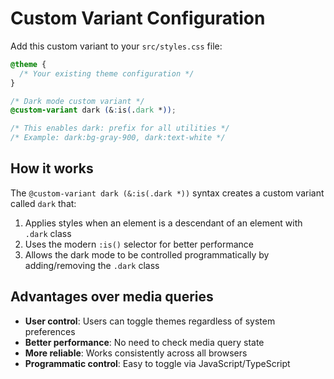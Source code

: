 # Custom Variant Configuration

Add this custom variant to your `src/styles.css` file:

```css
@theme {
  /* Your existing theme configuration */
}

/* Dark mode custom variant */
@custom-variant dark (&:is(.dark *));

/* This enables dark: prefix for all utilities */
/* Example: dark:bg-gray-900, dark:text-white */
```

## How it works

The `@custom-variant dark (&:is(.dark *))` syntax creates a custom variant called `dark` that:

1. Applies styles when an element is a descendant of an element with `.dark` class
2. Uses the modern `:is()` selector for better performance
3. Allows the dark mode to be controlled programmatically by adding/removing the `.dark` class

## Advantages over media queries

- **User control**: Users can toggle themes regardless of system preferences
- **Better performance**: No need to check media query state
- **More reliable**: Works consistently across all browsers
- **Programmatic control**: Easy to toggle via JavaScript/TypeScript